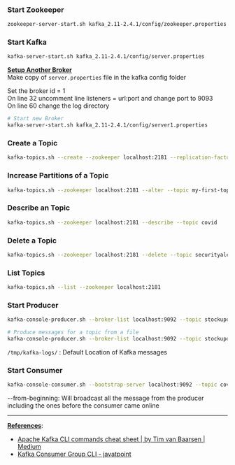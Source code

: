 ### Start Zookeeper

````bash
zookeeper-server-start.sh kafka_2.11-2.4.1/config/zookeeper.properties
````

### Start Kafka

````bash
kafka-server-start.sh kafka_2.11-2.4.1/config/server.properties
````

**<u>Setup Another Broker</u>**  
Make copy of `server.properties` file in the kafka config folder

Set the broker id = 1  
On line 32 uncomment line listeners = url:port and change port to 9093  
On line 60 change the log directory

````bash
# Start new Broker
kafka-server-start.sh kafka_2.11-2.4.1/config/server1.properties
````

### Create a Topic

````bash
kafka-topics.sh --create --zookeeper localhost:2181 --replication-factor 1 --partitions 1 --topic stockupdates --if-not-exists
````

### Increase Partitions of a Topic

````bash
kafka-topics.sh --zookeeper localhost:2181 --alter --topic my-first-topic --partitions 5
````

### Describe an Topic

````bash
kafka-topics.sh --zookeeper localhost:2181 --describe --topic covid
````

### Delete a Topic

````bash
kafka-topics.sh --zookeeper localhost:2181 --delete --topic securityalerts
````

### List Topics

````bash
kafka-topics.sh --list --zookeeper localhost:2181
````

### Start Producer

````bash
kafka-console-producer.sh --broker-list localhost:9092 --topic stockupdates

# Produce messages for a topic from a file
kafka-console-producer.sh --broker-list localhost:9092 --topic stockupdates < topic-input.txt
````

`/tmp/kafka-logs/` : Default Location of Kafka messages

### Start Consumer

````bash
kafka-console-consumer.sh --bootstrap-server localhost:9092 --topic covid --from-beginning
````

--from-beginning: Will broadcast all the message from the producer including the ones before the consumer came online

---

**<u>References</u>**:

* [Apache Kafka CLI commands cheat sheet | by Tim van Baarsen | Medium](https://medium.com/@TimvanBaarsen/apache-kafka-cli-commands-cheat-sheet-a6f06eac01b)
* [Kafka Consumer Group CLI - javatpoint](https://www.javatpoint.com/kafka-consumer-group-cli)
